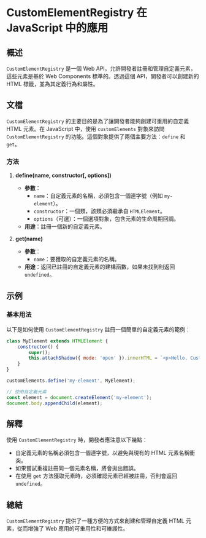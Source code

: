<!--
Meta Description: # CustomElementRegistry 在 JavaScript 中的應用 ## 概述 `CustomElementRegistry` 是一個 Web API，允許開發者註冊和管理自定義元素，這些元素是基於 Web Components 標準的。透過這個 API，開發者可以創建新的 HTML...
Meta Keywords: customelementregistry, element, html, name, javascript
-->

# CustomElementRegistry 在 JavaScript 中的應用

## 概述
`CustomElementRegistry` 是一個 Web API，允許開發者註冊和管理自定義元素，這些元素是基於 Web Components 標準的。透過這個 API，開發者可以創建新的 HTML 標籤，並為其定義行為和屬性。

## 文檔
`CustomElementRegistry` 的主要目的是為了讓開發者能夠創建可重用的自定義 HTML 元素。在 JavaScript 中，使用 `customElements` 對象來訪問 `CustomElementRegistry` 的功能。這個對象提供了兩個主要方法：`define` 和 `get`。

### 方法
1. **define(name, constructor[, options])**
   - **參數**：
     - `name`：自定義元素的名稱，必須包含一個連字號（例如 `my-element`）。
     - `constructor`：一個類，該類必須繼承自 `HTMLElement`。
     - `options`（可選）：一個選項對象，包含元素的生命周期回調。
   - **用途**：註冊一個新的自定義元素。

2. **get(name)**
   - **參數**：
     - `name`：要獲取的自定義元素的名稱。
   - **用途**：返回已註冊的自定義元素的建構函數，如果未找到則返回 `undefined`。

## 示例
### 基本用法
以下是如何使用 `CustomElementRegistry` 註冊一個簡單的自定義元素的範例：

```javascript
class MyElement extends HTMLElement {
    constructor() {
        super();
        this.attachShadow({ mode: 'open' }).innerHTML = `<p>Hello, Custom Element!</p>`;
    }
}

customElements.define('my-element', MyElement);

// 使用自定義元素
const element = document.createElement('my-element');
document.body.appendChild(element);
```

## 解釋
使用 `CustomElementRegistry` 時，開發者應注意以下幾點：
- 自定義元素的名稱必須包含一個連字號，以避免與現有的 HTML 元素名稱衝突。
- 如果嘗試重複註冊同一個元素名稱，將會拋出錯誤。
- 在使用 `get` 方法獲取元素時，必須確認元素已經被註冊，否則會返回 `undefined`。

## 總結
`CustomElementRegistry` 提供了一種方便的方式來創建和管理自定義 HTML 元素，從而增強了 Web 應用的可重用性和可維護性。
